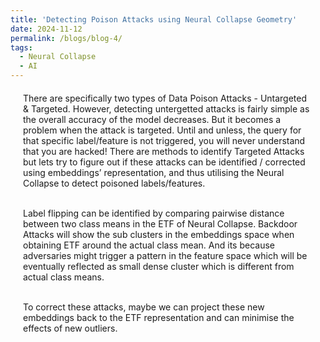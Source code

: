 ```yaml
---
title: 'Detecting Poison Attacks using Neural Collapse Geometry'
date: 2024-11-12
permalink: /blogs/blog-4/
tags:
  - Neural Collapse
  - AI
---
```

<div style="margin-left: 20px; margin-right: 20px; margin-top: 20px; margin-bottom: 30px;">
There are specifically two types of Data Poison Attacks - Untargeted & Targeted. However, detecting untergetted attacks is fairly simple as the overall accuracy of the model decreases. But it becomes a problem when the attack is targeted. Until and unless, the query for that specific label/feature is not triggered, you will never understand that you are hacked! There are methods to identify Targeted Attacks but lets try to figure out if these attacks can be identified / corrected using embeddings’ representation, and thus utilising the Neural Collapse to detect poisoned labels/features.<br/><br/>

Label flipping can be identified by comparing pairwise distance between two class means in the ETF of Neural Collapse. Backdoor Attacks will show the sub clusters in the embeddings space when obtaining ETF around the actual class mean. And its because adversaries might trigger a pattern in the feature space which will be eventually reflected as small dense cluster which is different from actual class means.
<br/><br/>

To correct these attacks, maybe we can project these new embeddings back to the ETF representation and can minimise the effects of new outliers.


</div>
